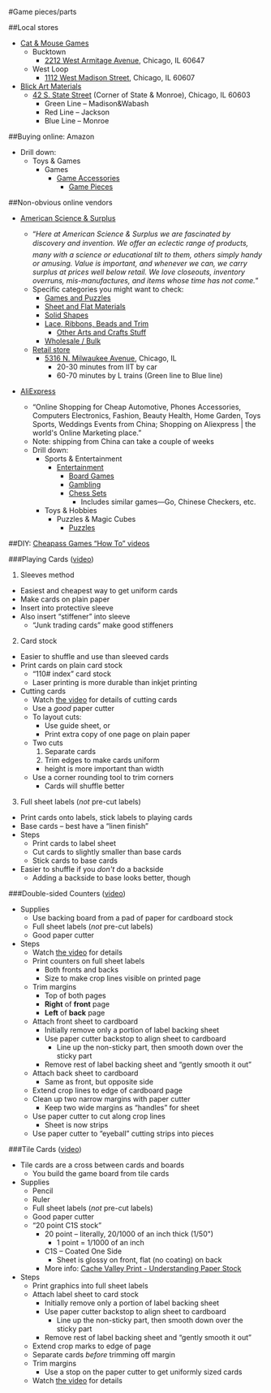 #Game pieces/parts

##Local stores

* [Cat & Mouse Games](http://cat-n-mouse.com/ocart/)
  * Bucktown
    * [2212 West Armitage Avenue](https://www.google.com/maps/place/Cat+%26+Mouse+Games+-+Bucktown/@41.8962272,-87.6952863,13z/data=!4m6!1m3!3m2!1s0x880fd296715d87e1:0x7371a51b3892e77d!2sCat+%26+Mouse+Games+-+Bucktown!3m1!1s0x880fd296715d87e1:0x7371a51b3892e77d?hl=en), Chicago, IL 60647
  * West Loop
    * [1112 West Madison Street](https://www.google.com/maps/place/Cat+%26+Mouse+Games+-+West+Loop/@41.881882,-87.654961,17z/data=!3m1!4b1!4m2!3m1!1s0x880e2cd93cbdb053:0xc337220eb7928016?hl=en), Chicago, IL 60607
* [Blick Art Materials](http://www.dickblick.com/stores/illinois/chicagoloop/)
  * [42 S. State Street](https://www.google.com/maps/place/Blick+Art+Materials/@41.880943,-87.627928,17z/data=!3m1!4b1!4m2!3m1!1s0x880e2ca4b98936f1:0xf1ad77b4ee503850?hl=en) (Corner of State & Monroe), Chicago, IL 60603
    * Green Line &ndash; Madison&Wabash
    * Red Line &ndash; Jackson
    * Blue Line &ndash; Monroe

##Buying online: Amazon

* Drill down:
  * Toys & Games
    * Games
      * [Game Accessories](http://www.amazon.com/s/ref=nb_sb_noss?url=node%3D166221011)
        * [Game Pieces](http://www.amazon.com/s/ref=nb_sb_noss?url=node%3D1265811011)

##Non-obvious online vendors

* [American Science & Surplus](http://www.sciplus.com/)
  * &ldquo;*Here at American Science & Surplus we are fascinated by discovery and invention.&#133;  We offer an eclectic range of products, many with a science or educational tilt to them, others simply handy or amusing. Value is important, and whenever we can, we carry surplus at prices well below retail. We love closeouts, inventory overruns, mis-manufactures, and items whose time has not come.*&rdquo;
  * Specific categories you might want to check:
    * [Games and Puzzles](http://www.sciplus.com/s/c_1/sf_6)
    * [Sheet and Flat Materials](http://www.sciplus.com/s/c_13/sf_130)
    * [Solid Shapes](http://www.sciplus.com/s/c_13/sf_131)
    * [Lace, Ribbons, Beads and Trim](http://www.sciplus.com/s/c_2/sf_24)
      * [Other Arts and Crafts Stuff](http://www.sciplus.com/s/c_2/sf_26)
    * [Wholesale / Bulk](http://www.sciplus.com/s/c_22/sf_214)
  * [Retail store](http://www.sciplus.com/OurStores)
    * [5316 N. Milwaukee Avenue](https://www.google.com/maps?ll=41.981982,-87.7695&z=14&t=m&hl=en&gl=US&mapclient=embed&cid=5536089957828168363), Chicago, IL
      * 20-30 minutes from IIT by car
      * 60-70 minutes by L trains (Green line to Blue line)

* [AliExpress](http://www.aliexpress.com/)
  * &ldquo;Online Shopping for Cheap Automotive, Phones Accessories, Computers Electronics, Fashion, Beauty Health, Home Garden, Toys Sports, Weddings Events from China; Shopping on Aliexpress | the world's Online Marketing place.&rdquo;
  * Note: shipping from China can take a couple of weeks
  * Drill down:
    * Sports & Entertainment
      * [Entertainment](http://www.aliexpress.com/category/200005101/entertainment.html)
        * [Board Games](http://www.aliexpress.com/category/100006786/board-games.html?site=glo&shipCountry=us)
        * [Gambling](http://www.aliexpress.com/category/100005300/gambling.html?site=glo&shipCountry=us)
        * [Chess Sets](http://www.aliexpress.com/category/1809/chess-sets.html?site=glo&shipCountry=us&isrefine=y)
          * Includes similar games&mdash;Go, Chinese Checkers, etc.
    * Toys & Hobbies
      * Puzzles & Magic Cubes
        * [Puzzles](http://www.aliexpress.com/category/2629/puzzles.html?site=glo&shipCountry=us)

##DIY: [Cheapass Games “How To” videos](http://www.cheapass.com/howto)

###Playing Cards ([video](https://www.youtube.com/watch?v=l0t6PBypahI))

1. Sleeves method
  * Easiest and cheapest way to get uniform cards
  * Make cards on plain paper
  * Insert into protective sleeve
  * Also insert “stiffener” into sleeve
    * “Junk trading cards” make good stiffeners
2. Card stock
  * Easier to shuffle and use than sleeved cards
  * Print cards on plain card stock
    * “110# index” card stock
    * Laser printing is more durable than inkjet printing
  * Cutting cards
    * Watch [the video](https://www.youtube.com/watch?v=l0t6PBypahI) for details of cutting cards
    * Use a *good* paper cutter
    * To layout cuts:
      * Use guide sheet, or
      * Print extra copy of one page on plain paper
    * Two cuts
      1. Separate cards
      2. Trim edges to make cards uniform
        * height is more important than width
    * Use a corner rounding tool to trim corners
      * Cards will shuffle better
3. Full sheet labels (*not* pre-cut labels)
  * Print cards onto labels, stick labels to playing cards
  * Base cards &ndash; best have a “linen finish”
  * Steps
    * Print cards to label sheet
    * Cut cards to slightly smaller than base cards
    * Stick cards to base cards
  * Easier to shuffle if you *don't* do a backside
    * Adding a backside to base looks better, though

###Double-sided Counters ([video](https://www.youtube.com/watch?v=61UogkPiO8I&feature=youtu.be))

* Supplies
  * Use backing board from a pad of paper for cardboard stock
  * Full sheet labels (*not* pre-cut labels)
  * Good paper cutter
* Steps
  * Watch [the video](https://www.youtube.com/watch?v=l0t6PBypahI) for details
  * Print counters on full sheet labels
    * Both fronts and backs
    * Size to make crop lines visible on printed page
  * Trim margins
    * Top of both pages
    * **Right** of **front** page
    * **Left** of **back** page
  * Attach front sheet to cardboard
    * Initially remove only a portion of label backing sheet
    * Use paper cutter backstop to align sheet to cardboard
      * Line up the non-sticky part, then smooth down over the sticky part
    * Remove rest of label backing sheet and &ldquo;gently smooth it out&rdquo;
  * Attach back sheet to cardboard
    * Same as front, but opposite side
  * Extend crop lines to edge of cardboard page
  * Clean up two narrow margins with paper cutter
    * Keep two wide margins as &ldquo;handles&rdquo; for sheet
  * Use paper cutter to cut along crop lines
    * Sheet is now strips
  * Use paper cutter to &ldquo;eyeball&rdquo; cutting strips into pieces

###Tile Cards ([video](https://www.youtube.com/watch?v=pAE2KMlLLf8))

* Tile cards are a cross between cards and boards
  * You build the game board from tile cards
* Supplies
  * Pencil
  * Ruler
  * Full sheet labels (*not* pre-cut labels)
  * Good paper cutter
  * &ldquo;20 point C1S stock&rdquo;
    * 20 point &ndash; literally, 20/1000 of an inch thick (1/50")
      * 1 point = 1/1000 of an inch
    * C1S &ndash; Coated One Side
      * Sheet is glossy on front, flat (no coating) on back
    * More info: [Cache Valley Print - Understanding Paper Stock](http://cachevalleyprint.com/copyprint/tips-tricks/understanding-paper/)
* Steps
  * Print graphics into full sheet labels
  * Attach label sheet to card stock
    * Initially remove only a portion of label backing sheet
    * Use paper cutter backstop to align sheet to cardboard
      * Line up the non-sticky part, then smooth down over the sticky part
    * Remove rest of label backing sheet and &ldquo;gently smooth it out&rdquo;
  * Extend crop marks to edge of page
  * Separate cards *before* trimming off margin
  * Trim margins
    * Use a stop on the paper cutter to get uniformly sized cards
  * Watch [the video](https://www.youtube.com/watch?v=pAE2KMlLLf8) for details








